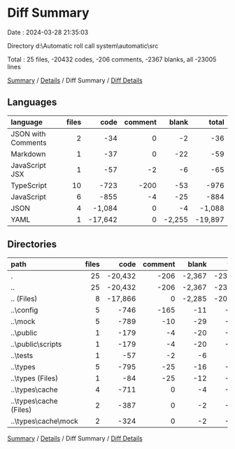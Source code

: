 # Diff Summary

Date : 2024-03-28 21:35:03

Directory d:\\Automatic roll call system\\automatic\\src

Total : 25 files,  -20432 codes, -206 comments, -2367 blanks, all -23005 lines

[Summary](results.md) / [Details](details.md) / Diff Summary / [Diff Details](diff-details.md)

## Languages
| language | files | code | comment | blank | total |
| :--- | ---: | ---: | ---: | ---: | ---: |
| JSON with Comments | 2 | -34 | 0 | -2 | -36 |
| Markdown | 1 | -37 | 0 | -22 | -59 |
| JavaScript JSX | 1 | -57 | -2 | -6 | -65 |
| TypeScript | 10 | -723 | -200 | -53 | -976 |
| JavaScript | 6 | -855 | -4 | -25 | -884 |
| JSON | 4 | -1,084 | 0 | -4 | -1,088 |
| YAML | 1 | -17,642 | 0 | -2,255 | -19,897 |

## Directories
| path | files | code | comment | blank | total |
| :--- | ---: | ---: | ---: | ---: | ---: |
| . | 25 | -20,432 | -206 | -2,367 | -23,005 |
| .. | 25 | -20,432 | -206 | -2,367 | -23,005 |
| .. (Files) | 8 | -17,866 | 0 | -2,285 | -20,151 |
| ..\\config | 5 | -746 | -165 | -11 | -922 |
| ..\\mock | 5 | -789 | -10 | -29 | -828 |
| ..\\public | 1 | -179 | -4 | -20 | -203 |
| ..\\public\\scripts | 1 | -179 | -4 | -20 | -203 |
| ..\\tests | 1 | -57 | -2 | -6 | -65 |
| ..\\types | 5 | -795 | -25 | -16 | -836 |
| ..\\types (Files) | 1 | -84 | -25 | -12 | -121 |
| ..\\types\\cache | 4 | -711 | 0 | -4 | -715 |
| ..\\types\\cache (Files) | 2 | -387 | 0 | -2 | -389 |
| ..\\types\\cache\\mock | 2 | -324 | 0 | -2 | -326 |

[Summary](results.md) / [Details](details.md) / Diff Summary / [Diff Details](diff-details.md)